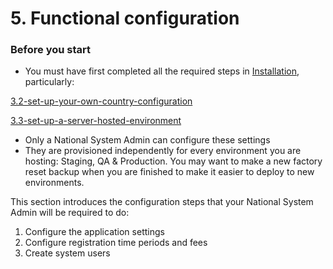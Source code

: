 # 5. Functional configuration



### Before you start

* You must have first completed all the required steps in [Installation](../3.-installation/), particularly:&#x20;

[3.2-set-up-your-own-country-configuration](../3.-installation/3.2-set-up-your-own-country-configuration/ "mention")

[3.3-set-up-a-server-hosted-environment](../3.-installation/3.3-set-up-a-server-hosted-environment/ "mention")

* Only a National System Admin can configure these settings
* They are provisioned independently for every environment you are hosting: Staging, QA & Production.  You may want to make a new factory reset backup when you are finished to make it easier to deploy to new environments.&#x20;

This section introduces the configuration steps that your National System Admin will be required to do: &#x20;

1. Configure the application settings
2. Configure registration time periods and fees
3. Create system users
